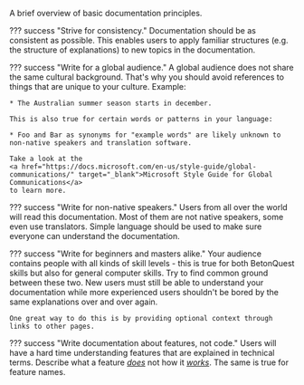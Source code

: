 A brief overview of basic documentation principles.


??? success "Strive for consistency."
    Documentation should be as consistent as possible. This enables users to apply familiar structures
    (e.g. the structure of explanations) to new topics in the documentation.

??? success "Write for a global audience."
    A global audience does not share the same cultural background.
    That's why you should avoid references to things that are unique to your culture. Example:

    * The Australian summer season starts in december.

    This is also true for certain words or patterns in your language:
    
    * Foo and Bar as synonyms for "example words" are likely unknown to non-native speakers and translation software.
    
    Take a look at the 
    <a href="https://docs.microsoft.com/en-us/style-guide/global-communications/" target="_blank">Microsoft Style Guide for Global Communications</a>
    to learn more.


??? success "Write for non-native speakers."
    Users from all over the world will read this documentation. Most of them are not native speakers,
    some even use translators. Simple language should be used to make sure everyone can understand the documentation.


??? success "Write for beginners and masters alike."
    Your audience contains people with all kinds of skill levels - this is true for both BetonQuest skills but also
    for general computer skills. Try to find common ground between these two. New users must still be able to understand
    your documentation while more experienced users shouldn't be bored by the same explanations over and over again.

    One great way to do this is by providing optional context through links to other pages.

??? success "Write documentation about features, not code."
    Users will have a hard time understanding features that are explained in technical
    terms. Describe what a feature _<u>does</u>_ not how it _<u>works</u>_. The same is true for feature names.
